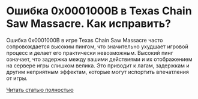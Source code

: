 # Ошибка 0x0001000B в Texas Chain Saw Massacre. Как исправить?



Ошибка 0x0001000B в игре Texas Chain Saw Massacre часто сопровождается высоким пингом, что значительно ухудшает игровой процесс и делает его практически невозможным. Высокий пинг означает, что задержка между вашими действиями и их отображением на сервере игры слишком велика. Это приводит к лагам, задержкам и другим неприятным эффектам, которые могут испортить впечатления от игры.

[Читать статью полностью](https://xyberbara.com/gaming/0x0001000b/)
